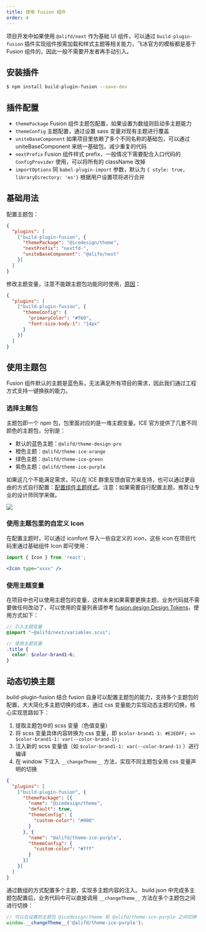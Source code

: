 ```yaml
---
title: 使用 Fusion 组件
order: 4
---
```


项目开发中如果使用 `@alifd/next` 作为基础 UI 组件，可以通过 `build-plugin-fusion` 插件实现组件按需加载和样式主题等相关能力，飞冰官方的模板都是基于 Fusion 组件的，因此一般不需要开发者再手动引入。

## 安装插件

```bash
$ npm install build-plugin-fusion --save-dev
```

## 插件配置

* `themePackage` Fusion 组件主题包配置，如果设置为数组则启动多主题能力
* `themeConfig` 主题配置，通过设置 sass 变量对现有主题进行覆盖
* `uniteBaseComponent` 如果项目里依赖了多个不同名称的基础包，可以通过 uniteBaseComponent 来统一基础包，减少重复的代码
* `nextPrefix`  Fusion 组件样式 prefix，一般情况下需要配合入口代码的 `ConfigProvider` 使用，可以将所有的 className 改掉
* `importOptions` 同 `babel-plugin-import` 参数，默认为 `{ style: true, libraryDirectory: 'es'}` 根据用户设置项将进行合并

## 基础用法

配置主题包：

```json
{
  "plugins": [
    ["build-plugin-fusion", {
      "themePackage": "@icedesign/theme",
      "nextPrefix": "nextfd-",
      "uniteBaseComponent": "@alife/next"
    }]
  ]
}
```

修改主题变量，注意不能跟主题包功能同时使用，[原因](https://github.com/alibaba/ice/pull/1435#issuecomment-460055905)：

```json
{
  "plugins": [
    ["build-plugin-fusion", {
      "themeConfig": {
        "primaryColor": "#f60",
        "font-size-body-1": "14px"
      }
    }]
  ]
}
```

## 使用主题包

Fusion 组件默认的主题是蓝色系，无法满足所有项目的需求，因此我们通过工程方式支持一键换肤的能力。

### 选择主题包

主题包即一个 npm 包，包里面对应的是一堆主题变量。ICE 官方提供了几套不同颜色的主题包，分别是：

- 默认的蓝色主题：`@alifd/theme-design-pro`
- 橙色主题：`@alifd/theme-ice-orange`
- 绿色主题：`@alifd/theme-ice-green`
- 紫色主题：`@alifd/theme-ice-purple`

如果这几个不能满足需求，可以在 ICE 群里反馈由官方来支持，也可以通过更自由的方式自行配置：[配置组件主题样式](https://fusion.design/help.html#/design-config-component)。注意：如果需要自行配置主题，推荐让专业的设计师同学来做。

![](https://img.alicdn.com/tfs/TB1y78lECzqK1RjSZPxXXc4tVXa-1768-702.png)

### 使用主题包里的自定义 Icon

在配置主题时，可以通过 iconfont 导入一些自定义的 icon，这些 icon 在项目代码里通过基础组件 Icon 即可使用：

```jsx
import { Icon } from 'react';

<Icon type="xxxx" />
```

### 使用主题变量

在项目中也可以使用主题包的变量，这样未来如果需要更换主题，业务代码就不需要做任何改动了，可以使用的变量列表请参考 [fusion.design Design Tokens](https://fusion.design/component/tokens)，使用方式如下：

```scss
// 引入主题变量
@import "~@alifd/next/variables.scss";

// 使用主题变量
.title {
  color: $color-brand1-6;
}
```

## 动态切换主题

build-plugin-fusion 结合 fusion 自身可以配置主题包的能力，支持多个主题包的配置，大大简化多主题切换的成本，通过 css 变量能力实现动态主题的切换，核心实现思路如下：
1. 提取主题包中的 scss 变量（色值变量）
2. 将 scss 变量具体内容转换为 css 变量，即 `$color-brand1-1: #E2EDFF; => $color-brand1-1: var(--color-brand-1);`
3. 注入新的 scss 变量值（如 `$color-brand1-1: var(--color-brand-1)` ）进行编译
4. 在 window 下注入 `__changeTheme__` 方法，实现不同主题包全局 css 变量声明的切换

```json
{
  "plugins": [
    ["build-plugin-fusion", {
      "themePackage": [{
        "name": "@icedesign/theme",
        "default": true,
        "themeConfig": {
          "custom-color": "#000"
        }
      }, {
        "name": "@alifd/theme-ice-purple",
        "themeConfig": {
          "custom-color": "#fff"
        }
      }]
    }]
  ]
}
```

通过数组的方式配置多个主题，实现多主题内容的注入。
build.json 中完成多主题包配置后，业务代码中可以直接调用 `__changeTheme__` 方法在多个主题包之间进行切换：

```js
// 可以在设置的主题包 @icedesign/theme 和 @alifd/theme-ice-purple 之间切换
window.__changeTheme__('@alifd/theme-ice-purple');
```
